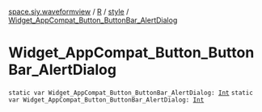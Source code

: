 [space.siy.waveformview](../../index.md) / [R](../index.md) / [style](index.md) / [Widget_AppCompat_Button_ButtonBar_AlertDialog](./-widget_-app-compat_-button_-button-bar_-alert-dialog.md)

# Widget_AppCompat_Button_ButtonBar_AlertDialog

`static var Widget_AppCompat_Button_ButtonBar_AlertDialog: `[`Int`](https://kotlinlang.org/api/latest/jvm/stdlib/kotlin/-int/index.html)
`static var Widget_AppCompat_Button_ButtonBar_AlertDialog: `[`Int`](https://kotlinlang.org/api/latest/jvm/stdlib/kotlin/-int/index.html)
